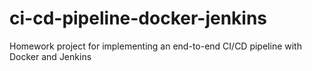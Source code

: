 # ci-cd-pipeline-docker-jenkins
Homework project for implementing an end-to-end CI/CD pipeline with Docker and Jenkins

